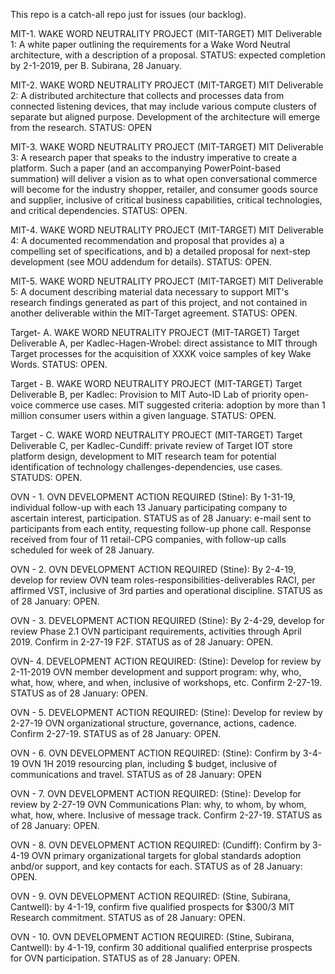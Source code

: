 This repo is a catch-all repo just for issues (our backlog).

MIT-1. WAKE WORD NEUTRALITY PROJECT (MIT-TARGET) MIT Deliverable 1:  A white paper outlining the requirements for a Wake Word Neutral architecture, with a description of a proposal.  STATUS:  expected completion by 2-1-2019, per B. Subirana, 28 January. 

MIT-2. WAKE WORD NEUTRALITY PROJECT (MIT-TARGET) MIT Deliverable 2:  A distributed architecture that collects and processes data from connected listening devices, that may include various compute clusters of separate but aligned purpose. Development of the architecture will emerge from the research.  STATUS:  OPEN

MIT-3. WAKE WORD NEUTRALITY PROJECT (MIT-TARGET) MIT Deliverable 3:  A research paper that speaks to the industry imperative to create a platform.  Such a paper (and an accompanying PowerPoint-based summation) will deliver a vision as to what open conversational commerce will become for the industry shopper, retailer, and consumer goods source and supplier, inclusive of critical business capabilities, critical technologies, and critical dependencies.   STATUS:  OPEN.

MIT-4. WAKE WORD NEUTRALITY PROJECT (MIT-TARGET) MIT Deliverable 4:  A documented recommendation and proposal that provides a) a compelling set of specifications, and b) a detailed proposal for next-step development  (see MOU addendum for details).  STATUS:  OPEN. 

MIT-5. WAKE WORD NEUTRALITY PROJECT (MIT-TARGET)  MIT Deliverable 5:  A document describing material data necessary to support MIT's research findings generated as part of this project, and not contained in another deliverable within the MIT-Target agreement.  STATUS: OPEN. 

Target- A.  WAKE WORD NEUTRALITY PROJECT (MIT-TARGET) Target Deliverable A, per Kadlec-Hagen-Wrobel:  direct assistance to MIT through Target processes for the acquisition of XXXK voice samples of key Wake Words.   STATUS:  OPEN. 

Target - B. WAKE WORD NEUTRALITY PROJECT (MIT-TARGET) Target Deliverable B, per Kadlec:  Provision to MIT Auto-ID Lab of priority open-voice commerce use cases. MIT suggested criteria:  adoption by more than 1 million consumer users within a given language.  STATUS:  OPEN.

Target - C. WAKE WORD NEUTRALITY PROJECT (MIT-TARGET) Target Deliverable C, per Kadlec-Cundiff: private review of Target IOT store platform design, development to MIT research team for potential identification of technology challenges-dependencies, use cases.  STATUDS:  OPEN.

OVN - 1. OVN DEVELOPMENT ACTION REQUIRED (Stine):  By 1-31-19, individual follow-up with each 13 January participating company to ascertain interest, participation.  STATUS as of 28 January:  e-mail sent to participants from each entity, requesting follow-up phone call.  Response received from four of 11 retail-CPG companies, with follow-up calls scheduled for week of 28 January. 

OVN - 2. OVN DEVELOPMENT ACTION REQUIRED (Stine):  By 2-4-19, develop for review OVN team roles-responsibilities-deliverables RACI, per affirmed VST, inclusive of 3rd parties and operational discipline.   STATUS as of 28 January:  OPEN.

OVN - 3.  DEVELOPMENT ACTION REQUIRED (Stine):  By 2-4-29, develop for review Phase 2.1 OVN participant requirements, activities through April 2019.  Confirm in 2-27-19 F2F.   STATUS as of 28 January:  OPEN.

OVN- 4.  DEVELOPMENT ACTION REQUIRED:  (Stine):  Develop for review by 2-11-2019 OVN member development and support program:  why, who, what, how, where, and when, inclusive of workshops, etc.  Confirm 2-27-19.   STATUS as of 28 January:  OPEN.

OVN - 5.  DEVELOPMENT ACTION REQUIRED:  (Stine):  Develop for review by 2-27-19 OVN organizational structure, governance, actions, cadence.  Confirm 2-27-19.   STATUS as of 28 January:  OPEN.

OVN - 6. OVN DEVELOPMENT ACTION REQUIRED:  (Stine):  Confirm by 3-4-19 OVN 1H 2019 resourcing plan, including $ budget, inclusive of communications and travel.   STATUS as of 28 January:  OPEN

OVN - 7. OVN DEVELOPMENT ACTION REQUIRED:  (Stine): Develop for review by 2-27-19 OVN Communications Plan: why, to whom, by whom, what, how, where.  Inclusive of message track.  Confirm 2-27-19.   STATUS as of 28 January:  OPEN.

OVN - 8. OVN DEVELOPMENT ACTION REQUIRED:  (Cundiff):  Confirm by 3-4-19 OVN primary organizational targets for global standards adoption anbd/or support, and key contacts for each.  STATUS as of 28 January:  OPEN.

OVN - 9. OVN DEVELOPMENT ACTION REQUIRED:  (Stine, Subirana, Cantwell):  by 4-1-19, confirm five qualified prospects for $300/3 MIT Research commitment.  STATUS as of 28 January:  OPEN.

OVN - 10.  OVN DEVELOPMENT ACTION REQUIRED:  (Stine, Subirana, Cantwell):  by 4-1-19, confirm 30 additional qualified enterprise prospects for OVN participation.   STATUS as of 28 January:  OPEN.
